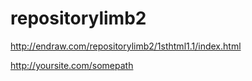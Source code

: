 # repositorylimb2

http://endraw.com/repositorylimb2/1sthtml1.1/index.html


http://yoursite.com/somepath
